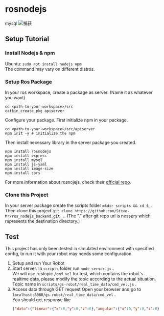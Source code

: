 # rosnodejs
mysql
![捕获](https://user-images.githubusercontent.com/59528140/179405791-7383b66c-6bea-4238-87d4-be2485ecc8bb.PNG)


## Setup Tutorial

### Install Nodejs & npm

Ubuntu: ```sudo apt install nodejs npm```  
The command may vary on different distros.

### Setup Ros Package

In your ros workspace, create a package as server. (Name it as whatever you want)
```shell
cd <path-to-your-workspace>/src
catkin_create_pkg apiserver
```
Configure your package.
First initialize npm in your package.
```shell
cd <path-to-your-workspace>/src/apiserver
npm init -y # initialize the npm
```
Then install necessary library in the server package you created.
```shell
npm install rosnodejs
npm install express
npm install mysql
npm install js-yaml
npm install image-size
npm install cors
```
For more information about rosnojejs, check their [official repo](https://github.com/RethinkRobotics-opensource/rosnodejs).

### Clone this Project

In your server package create the scripts folder ```mkdir scripts && cd $_```.  
Then clone this project ```git clone https://github.com/Steve-Mr/ros_nodejs_backend.git .```.
(The "." after git repo url is nessery which represents the destination directory.)

## Test
This project has only been tested in simulated environment with specified config, to run it with your robot may needs some configuration.  

1. Setup and run Your Robot
2. Start server.
In ```scripts``` folder run ```node server.js``` .  
We will use rostopic ```/cmd_vel``` for test, which contains the robot's realtime data, please modify the topic according to the actual situation.
Topic name in ```scripts/gs-robot/real_time_data/cmd_vel.js``` .  
3. Access data through GET request
Open your browser and go to ```localhost:8080/gs-robot/real_time_data/cmd_vel``` .  
You should get response like 
    ```json
    {"data":{"linear":{"x":0,"y":0,"z":0},"angular":{"x":0,"y":0,"z":0}},"errorCode":"","msg":"successed","successed":true}
    ```